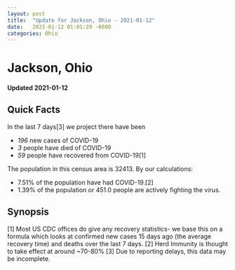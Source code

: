 ```yaml
---
layout: post
title:  "Update for Jackson, Ohio - 2021-01-12"
date:   2021-01-12 01:01:29 -0600
categories: Ohio
---
```


# Jackson, Ohio
#### Updated 2021-01-12

## Quick Facts

In the last 7 days[3] we project there have been
- *196* new cases of COVID-19
- *3* people have died of COVID-19
- *59* people have recovered from COVID-19[1]

The population in this census area is 32413. By our calculations:
- 7.51% of the population have had COVID-19.[2]
- 1.39% of the population or 451.0 people are actively fighting the virus.

## Synopsis




[1] Most US CDC offices do give any recovery statistics- we base this on a formula which looks at confirmed new cases
15 days ago (the average recovery time) and deaths over the last 7 days.
[2] Herd Immunity is thought to take effect at around ~70-80%
[3] Due to reporting delays, this data may be incomplete. 
    